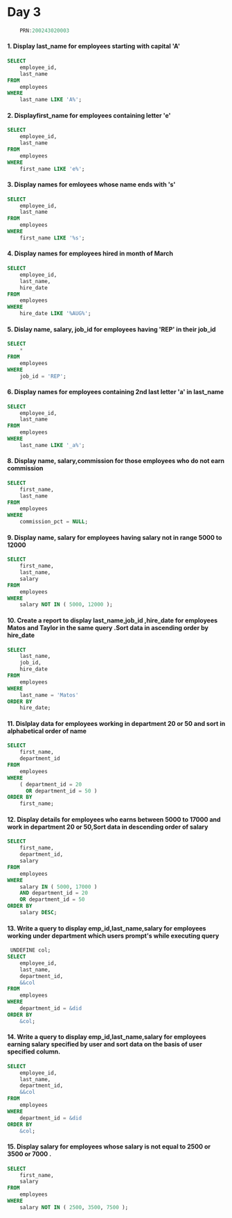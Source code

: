# Day 3


```C
    PRN:200243020003
```

#### 1. Display last_name for employees starting with capital 'A'
```sql
SELECT
    employee_id,
    last_name
FROM
    employees
WHERE
    last_name LIKE 'A%';
```

#### 2. Displayfirst_name for employees containing letter 'e'
```sql
SELECT
    employee_id,
    last_name
FROM
    employees
WHERE
    first_name LIKE 'e%';
```

#### 3. Display names for emloyees whose name ends with 's'
```sql
SELECT
    employee_id,
    last_name
FROM
    employees
WHERE
    first_name LIKE '%s';
```

#### 4. Display names for employees hired in month of March
```sql
SELECT
    employee_id,
    last_name,
    hire_date
FROM
    employees
WHERE
    hire_date LIKE '%AUG%';
```


#### 5. Dislay name, salary, job_id for employees having 'REP' in their job_id
```sql
SELECT
    *
FROM
    employees
WHERE
    job_id = 'REP';
```

#### 6. Display names for employees containing 2nd last letter 'a' in last_name
```sql
SELECT
    employee_id,
    last_name
FROM
    employees
WHERE
    last_name LIKE '_a%';
```



#### 8. Display name, salary,commission for those employees who do not earn commission 
```sql
SELECT
    first_name,
    last_name
FROM
    employees
WHERE
    commission_pct = NULL;
```

#### 9. Display name, salary for employees having salary not in range 5000 to 12000
```sql
SELECT
    first_name,
    last_name,
    salary
FROM
    employees
WHERE
    salary NOT IN ( 5000, 12000 );
```


#### 10. Create a report to display last_name,job_id ,hire_date for employees Matos and Taylor in the same query .Sort data in ascending order by hire_date
```sql
SELECT
    last_name,
    job_id,
    hire_date
FROM
    employees
WHERE
    last_name = 'Matos'
ORDER BY
    hire_date;
```

#### 11. Dislplay data for employees working in department 20 or 50 and sort in alphabetical order of name
```sql
SELECT
    first_name,
    department_id
FROM
    employees
WHERE
    ( department_id = 20
      OR department_id = 50 )
ORDER BY
    first_name;
```

#### 12. Display details for employees who earns between 5000 to 17000 and work in department 20 or 50,Sort data in descending order of salary
```sql
SELECT
    first_name,
    department_id,
    salary
FROM
    employees
WHERE
    salary IN ( 5000, 17000 )
    AND department_id = 20
    OR department_id = 50
ORDER BY
    salary DESC;
```

#### 13. Write a query to display emp_id,last_name,salary for employees working under department which users prompt's while executing query
```sql
 UNDEFINE col;
SELECT
    employee_id,
    last_name,
    department_id,
    &&col
FROM
    employees
WHERE
    department_id = &did
ORDER BY
    &col;
```

#### 14. Write a query to display emp_id,last_name,salary for employees earning salary specified by user and sort data on the basis of user specified column.
```sql
SELECT
    employee_id,
    last_name,
    department_id,
    &&col
FROM
    employees
WHERE
    department_id = &did
ORDER BY
    &col;
```

#### 15. Display salary for employees whose salary is not equal to 2500 or 3500 or 7000 .
```sql
SELECT
    first_name,
    salary
FROM
    employees
WHERE
    salary NOT IN ( 2500, 3500, 7500 );
```    